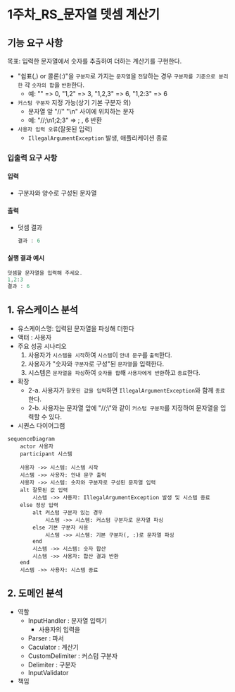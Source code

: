 # 1주차_RS_문자열 뎃셈 계산기
## 기능 요구 사항
목표: 입력한 문자열에서 숫자를 추출하여 더하는 계산기를 구현한다.
* "쉼표(,) or 콜론(:)"을 `구분자`로 가지는 `문자열`을 `전달`하는 경우 `구분자를 기준으로 분리한` 각 `숫자의 합`을 `반환`한다.
    * 예: "" => 0, "1,2" => 3, "1,2,3" => 6, "1,2:3" => 6
* `커스텀 구분자` 지정 가능(상기 기본 구분자 외)
    * 문자열 앞 "//" "\\n" 사이에 위치하는 문자
    * 예: "//;\\n1;2;3" => ; , 6 반환
* `사용자 입력 오류`(잘못된 입력)
    * `IllegalArgumentException` 발생, 애플리케이션 종료

### 입출력 요구 사항

#### 입력
* 구분자와 양수로 구성된 문자열

#### 출력
* 덧셈 결과
    ```ada
    결과 : 6
    ```
#### 실행 결과 예시
```ada
덧셈할 문자열을 입력해 주세요.
1,2:3
결과 : 6
```

## 1. 유스케이스 분석
- 유스케이스명: 입력된 문자열을 파싱해 더한다
- 액터 : 사용자
- 주요 성공 시나리오
  1. 사용자가 `시스템을 시작`하여 `시스템`이 `안내 문구`를 `출력`한다.
  2. 사용자가 "숫자와 `구분자`로 구성"된 `문자열`을 입력한다.
  3. 시스템은 `문자열을 파싱`하여 `숫자를 합`해 `사용자에게 반환`하고 `종료`한다.
- 확장
  - 2-a. 사용자가 `잘못된 값을 입력`하면 `IllegalArgumentException`와 함께 `종료`한다.
  - 2-b. 사용자는 문자열 앞에 "//;\\"와 같이 `커스텀 구분자`를 지정하여 문자열을 입력할 수 있다.
- 시퀀스 다이어그램
```mermaid
sequenceDiagram
    actor 사용자
    participant 시스템
    
    사용자 ->> 시스템: 시스템 시작
    시스템 ->> 사용자: 안내 문구 출력
    사용자 ->> 시스템: 숫자와 구분자로 구성된 문자열 입력
    alt 잘못된 값 입력
        시스템 ->> 사용자: IllegalArgumentException 발생 및 시스템 종료
    else 정상 입력
        alt 커스텀 구분자 있는 경우
            시스템 ->> 시스템: 커스텀 구분자로 문자열 파싱
        else 기본 구분자 사용
            시스템 ->> 시스템: 기본 구분자(, :)로 문자열 파싱
        end
        시스템 ->> 시스템: 숫자 합산
        시스템 ->> 사용자: 합산 결과 반환
    end
    시스템 ->> 사용자: 시스템 종료

```

## 2. 도메인 분석
- 역할
  - InputHandler : 문자열 입력기
    - 사용자의 입력을 
  - Parser : 파서
  - Caculator : 계산기
  - CustomDelimiter : 커스텀 구분자
  - Delimiter : 구분자
  - InputValidator
- 책임 